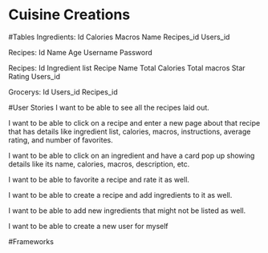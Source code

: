 # Cuisine Creations

#Tables
Ingredients:
Id
Calories
Macros
Name
Recipes_id
Users_id

Recipes:
Id
Name
Age
Username
Password

Recipes:
Id
Ingredient list
Recipe Name
Total Calories
Total macros
Star Rating
Users_id

Grocerys:
Id
Users_id
Recipes_id

#User Stories
I want to be able to see all the recipes laid out.

I want to be able to click on a recipe and enter a new page about that recipe that has details like ingredient list, calories, macros, instructions, average rating, and number of favorites. 

I want to be able to click on an ingredient and have a card pop up showing details like its name, calories, macros, description, etc.

I want to be able to favorite a recipe and rate it as well.

I want to be able to create a recipe and add ingredients to it as well. 

I want to be able to add new ingredients that might not be listed as well. 

I want to be able to create a new user for myself

#Frameworks


